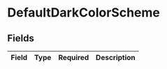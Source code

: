 # DefaultDarkColorScheme


## Fields

| Field       | Type        | Required    | Description |
| ----------- | ----------- | ----------- | ----------- |